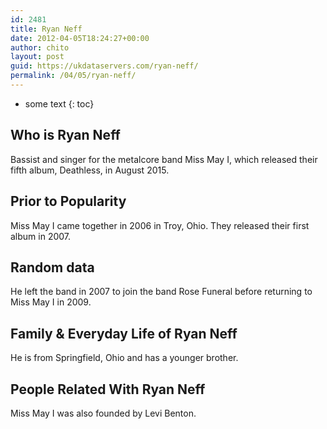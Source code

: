 ```yaml
---
id: 2481
title: Ryan Neff
date: 2012-04-05T18:24:27+00:00
author: chito
layout: post
guid: https://ukdataservers.com/ryan-neff/
permalink: /04/05/ryan-neff/
---
```


* some text
{: toc}
          
          
## Who is  Ryan Neff
                  
                  
                  
Bassist and singer for the metalcore band Miss May I, which released their fifth album, Deathless, in August 2015.
                  
                
                
                
## Prior to Popularity 
                  
                  
                  
Miss May I came together in 2006 in Troy, Ohio. They released their first album in 2007.
                  
                
                
                
## Random data 
                  
                  
                  
He left the band in 2007 to join the band Rose Funeral before returning to Miss May I in 2009.
                  
                
                
                
## Family & Everyday Life of Ryan Neff
                  
                  
                  
He is from Springfield, Ohio and has a younger brother.
                  
                
                
                
## People Related With  Ryan Neff
                  
                  
                  
Miss May I was also founded by Levi Benton.
                  
                
              
            
          
          
          
    
    
  
